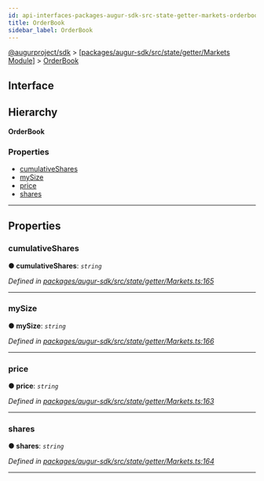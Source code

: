 ```yaml
---
id: api-interfaces-packages-augur-sdk-src-state-getter-markets-orderbook
title: OrderBook
sidebar_label: OrderBook
---
```


[@augurproject/sdk](api-readme.md) > [[packages/augur-sdk/src/state/getter/Markets Module]](api-modules-packages-augur-sdk-src-state-getter-markets-module.md) > [OrderBook](api-interfaces-packages-augur-sdk-src-state-getter-markets-orderbook.md)

## Interface

## Hierarchy

**OrderBook**

### Properties

* [cumulativeShares](api-interfaces-packages-augur-sdk-src-state-getter-markets-orderbook.md#cumulativeshares)
* [mySize](api-interfaces-packages-augur-sdk-src-state-getter-markets-orderbook.md#mysize)
* [price](api-interfaces-packages-augur-sdk-src-state-getter-markets-orderbook.md#price)
* [shares](api-interfaces-packages-augur-sdk-src-state-getter-markets-orderbook.md#shares)

---

## Properties

<a id="cumulativeshares"></a>

###  cumulativeShares

**● cumulativeShares**: *`string`*

*Defined in [packages/augur-sdk/src/state/getter/Markets.ts:165](https://github.com/AugurProject/augur/blob/bae2172ca0/packages/augur-sdk/src/state/getter/Markets.ts#L165)*

___
<a id="mysize"></a>

###  mySize

**● mySize**: *`string`*

*Defined in [packages/augur-sdk/src/state/getter/Markets.ts:166](https://github.com/AugurProject/augur/blob/bae2172ca0/packages/augur-sdk/src/state/getter/Markets.ts#L166)*

___
<a id="price"></a>

###  price

**● price**: *`string`*

*Defined in [packages/augur-sdk/src/state/getter/Markets.ts:163](https://github.com/AugurProject/augur/blob/bae2172ca0/packages/augur-sdk/src/state/getter/Markets.ts#L163)*

___
<a id="shares"></a>

###  shares

**● shares**: *`string`*

*Defined in [packages/augur-sdk/src/state/getter/Markets.ts:164](https://github.com/AugurProject/augur/blob/bae2172ca0/packages/augur-sdk/src/state/getter/Markets.ts#L164)*

___

